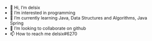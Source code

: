 - 👋 Hi, I’m delsix
- 👀 I’m interested in programming
- 🌱 I’m currently learning Java, Data Structures and Algorithms, Java Spring
- 💞️ I’m looking to collaborate on github
- 📫 How to reach me delsix#6270

<!---
Dels1x/Dels1x is a ✨ special ✨ repository because its `README.md` (this file) appears on your GitHub profile.
You can click the Preview link to take a look at your changes.
--->
